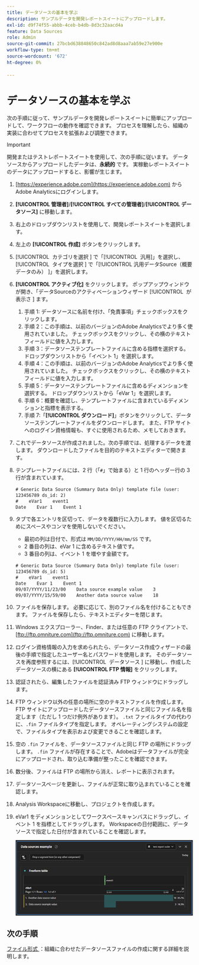 ```yaml
---
title: データソースの基本を学ぶ
description: サンプルデータを開発レポートスイートにアップロードします。
exl-id: d9f74f55-abbb-4ceb-b4db-8d3c32aacd4a
feature: Data Sources
role: Admin
source-git-commit: 27bcbd638848650c842ad8d8aaa7ab59e27e900e
workflow-type: tm+mt
source-wordcount: '672'
ht-degree: 0%

---
```


# データソースの基本を学ぶ

次の手順に従って、サンプルデータを開発レポートスイートに簡単にアップロードして、ワークフローの動作を確認できます。 プロセスを理解したら、組織の実装に合わせてプロセスを拡張および調整できます。

>[!IMPORTANT]
>
>開発またはテストレポートスイートを使用して、次の手順に従います。 データソースからアップロードしたデータは、**永続的** です。 実稼動レポートスイートのデータにアップロードすると、影響が生じます。

1. [https://experience.adobe.com](https://experience.adobe.com) からAdobe Analyticsにログインします。
1. **[!UICONTROL 管理者]**/**[!UICONTROL すべての管理者]**/**[!UICONTROL データソース]** に移動します。
1. 右上のドロップダウンリストを使用して、開発レポートスイートを選択します。
1. 左上の **[!UICONTROL 作成]** ボタンをクリックします。
1. [!UICONTROL &#x200B; カテゴリを選択 &#x200B;] で「[!UICONTROL &#x200B; 汎用 &#x200B;]」を選択し、[!UICONTROL &#x200B; タイプを選択 &#x200B;] で「[!UICONTROL &#x200B; 汎用データSource（概要データのみ） &#x200B;]」を選択します。
1. **[!UICONTROL アクティブ化]** をクリックします。 ポップアップウィンドウが開き、「データSourceのアクティベーションウィザード [!UICONTROL &#x200B; が表示さ &#x200B;] ます。
   1. 手順 1: データソースに名前を付け、「免責事項」チェックボックスをクリックします。
   1. 手順 2：この手順は、以前のバージョンのAdobe Analyticsでより多く使用されていました。 チェックボックスをクリックし、その横のテキストフィールドに値を入力します。
   1. 手順 3：データソーステンプレートファイルに含める指標を選択する。 ドロップダウンリストから「イベント 1」を選択します。
   1. 手順 4：この手順は、以前のバージョンのAdobe Analyticsでより多く使用されていました。 チェックボックスをクリックし、その横のテキストフィールドに値を入力します。
   1. 手順 5：データソーステンプレートファイルに含めるディメンションを選択する。 ドロップダウンリストから「eVar 1」を選択します。
   1. 手順 6：概要を確認し、テンプレートファイルに含まれているディメンションと指標を表示する。
   1. 手順 7:「**[!UICONTROL ダウンロード]**」ボタンをクリックして、データソーステンプレートファイルをダウンロードします。 また、FTP サイトへのログイン資格情報も、すぐに使用されるため、メモしておきます。
1. これでデータソースが作成されました。次の手順では、処理するデータを渡します。 ダウンロードしたファイルを目的のテキストエディターで開きます。
1. テンプレートファイルには、2 行（「`#`」で始まる）と 1 行のヘッダー行の 3 行が含まれています。

   ```text
   # Generic Data Source (Summary Data Only) template file (user: 123456789 ds_id: 2)
   #    eVar1    event1
   Date    Evar 1    Event 1
   ```

1. タブで各エントリを区切って、データを複数行に入力します。 値を区切るためにスペースやコンマを使用しないでください。
   * 最初の列は日付で、形式は `MM/DD/YYYY/HH/mm/SS` です。
   * 2 番目の列は、eVar 1 に含めるテキスト値です。
   * 3 番目の列は、イベント 1 を増やす金額です。

   ```text
   # Generic Data Source (Summary Data Only) template file (user: 123456789 ds_id: 5)
   #    eVar1    event1
   Date    Evar 1    Event 1
   09/07/YYYY/11/23/00    Data source example value    3
   09/07/YYYY/15/59/00    Another data source value    18
   ```

1. ファイルを保存します。 必要に応じて、別のファイル名を付けることもできます。 ファイルを保存したら、テキストエディターを閉じます。
1. Windows エクスプローラー、Finder、または任意の FTP クライアントで、[ftp://ftp.omniture.com](ftp://ftp.omniture.com) に移動します。
1. ログイン資格情報の入力を求められたら、データソース作成ウィザードの最後の手順で指定したユーザー名とパスワードを使用します。 そのデータソースを再度参照するには、[!UICONTROL &#x200B; データソース &#x200B;] に移動し、作成したデータソースの横にある **[!UICONTROL FTP 情報]** をクリックします。
1. 認証されたら、編集したファイルを認証済み FTP ウィンドウにドラッグします。
1. FTP ウィンドウ以外の任意の場所に空のテキストファイルを作成します。 FTP サイトにアップロードしたデータソースファイルと同じファイル名を指定します（ただし 1 つだけ例外があります）。 `.txt` ファイルタイプの代わりに、`.fin` ファイルタイプを指定します。 オペレーティングシステムの設定で、ファイルタイプを表示および変更できることを確認します。
1. 空の `.fin` ファイルを、データソースファイルと同じ FTP の場所にドラッグします。 `.fin` ファイルが存在することで、Adobeはデータファイルが完全にアップロードされ、取り込む準備が整ったことを確認できます。
1. 数分後、ファイルは FTP の場所から消え、レポートに表示されます。
1. データソースページを更新し、ファイルが正常に取り込まれていることを確認します。
1. Analysis Workspaceに移動し、プロジェクトを作成します。
1. eVar1 をディメンションとしてワークスペースキャンバスにドラッグし、イベント 1 を指標としてドラッグします。 Workspaceの日付範囲に、データソースで指定した日付が含まれていることを確認します。

   ![ レポートの例 ](assets/success-report.png)

## 次の手順

[ ファイル形式 ](file-format.md)：組織に合わせたデータソースファイルの作成に関する詳細を説明します。
